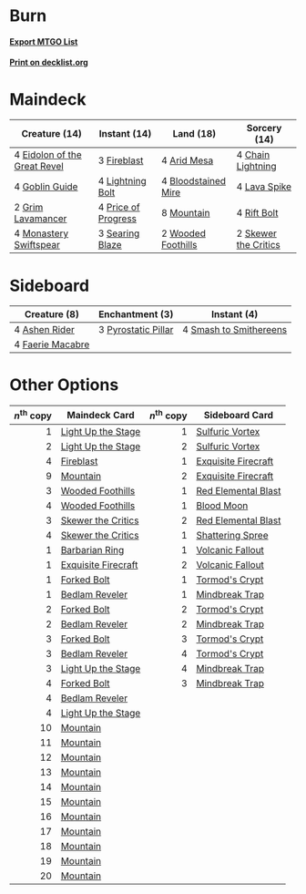 # Burn

#### [Export MTGO List](../collection/Burn/Burn.txt)
#### [Print on decklist.org](http://decklist.org/?deckmain=4%09Arid%20Mesa%0A4%09Bloodstained%20Mire%0A4%09Chain%20Lightning%0A4%09Eidolon%20of%20the%20Great%20Revel%0A3%09Fireblast%0A4%09Goblin%20Guide%0A2%09Grim%20Lavamancer%0A4%09Lava%20Spike%0A4%09Lightning%20Bolt%0A4%09Monastery%20Swiftspear%0A8%09Mountain%0A4%09Price%20of%20Progress%0A4%09Rift%20Bolt%0A3%09Searing%20Blaze%0A2%09Skewer%20the%20Critics%0A2%09Wooded%20Foothills&deckside=4%09Ashen%20Rider%0A4%09Faerie%20Macabre%0A3%09Pyrostatic%20Pillar%0A4%09Smash%20to%20Smithereens)
# Maindeck

|                                             Creature (14)                                             |                                         Instant (14)                                         |                                          Land (18)                                           |                                         Sorcery (14)                                          |
|-------------------------------------------------------------------------------------------------------|----------------------------------------------------------------------------------------------|----------------------------------------------------------------------------------------------|-----------------------------------------------------------------------------------------------|
|4 [Eidolon of the Great Revel](http://gatherer.wizards.com/Pages/Card/Details.aspx?multiverseid=442117)|3 [Fireblast](http://gatherer.wizards.com/Pages/Card/Details.aspx?multiverseid=189239)        |4 [Arid Mesa](http://gatherer.wizards.com/Pages/Card/Details.aspx?multiverseid=405092)        |4 [Chain Lightning](http://gatherer.wizards.com/Pages/Card/Details.aspx?multiverseid=446139)   |
|4 [Goblin Guide](http://gatherer.wizards.com/Pages/Card/Details.aspx?multiverseid=425921)              |4 [Lightning Bolt](http://gatherer.wizards.com/Pages/Card/Details.aspx?multiverseid=806)      |4 [Bloodstained Mire](http://gatherer.wizards.com/Pages/Card/Details.aspx?multiverseid=405094)|4 [Lava Spike](http://gatherer.wizards.com/Pages/Card/Details.aspx?multiverseid=79084)         |
|2 [Grim Lavamancer](http://gatherer.wizards.com/Pages/Card/Details.aspx?multiverseid=430589)           |4 [Price of Progress](http://gatherer.wizards.com/Pages/Card/Details.aspx?multiverseid=413683)|8 [Mountain](http://gatherer.wizards.com/Pages/Card/Details.aspx?multiverseid=439859)         |4 [Rift Bolt](http://gatherer.wizards.com/Pages/Card/Details.aspx?multiverseid=426589)         |
|4 [Monastery Swiftspear](http://gatherer.wizards.com/Pages/Card/Details.aspx?multiverseid=438706)      |3 [Searing Blaze](http://gatherer.wizards.com/Pages/Card/Details.aspx?multiverseid=270873)    |2 [Wooded Foothills](http://gatherer.wizards.com/Pages/Card/Details.aspx?multiverseid=405116) |2 [Skewer the Critics](http://gatherer.wizards.com/Pages/Card/Details.aspx?multiverseid=457259)|


# Sideboard

|                                       Creature (8)                                        |                                       Enchantment (3)                                       |                                           Instant (4)                                           |
|-------------------------------------------------------------------------------------------|---------------------------------------------------------------------------------------------|-------------------------------------------------------------------------------------------------|
|4 [Ashen Rider](http://gatherer.wizards.com/Pages/Card/Details.aspx?multiverseid=373689)   |3 [Pyrostatic Pillar](http://gatherer.wizards.com/Pages/Card/Details.aspx?multiverseid=44290)|4 [Smash to Smithereens](http://gatherer.wizards.com/Pages/Card/Details.aspx?multiverseid=397795)|
|4 [Faerie Macabre](http://gatherer.wizards.com/Pages/Card/Details.aspx?multiverseid=201822)|                                                                                             |                                                                                                 |


# Other Options

|*n*<sup>th</sup> copy|                                        Maindeck Card                                         |*n*<sup>th</sup> copy|                                        Sideboard Card                                        |
|--------------------:|----------------------------------------------------------------------------------------------|--------------------:|----------------------------------------------------------------------------------------------|
|                    1|[Light Up the Stage](http://gatherer.wizards.com/Pages/Card/Details.aspx?multiverseid=457251) |                    1|[Sulfuric Vortex](http://gatherer.wizards.com/Pages/Card/Details.aspx?multiverseid=382379)    |
|                    2|[Light Up the Stage](http://gatherer.wizards.com/Pages/Card/Details.aspx?multiverseid=457251) |                    2|[Sulfuric Vortex](http://gatherer.wizards.com/Pages/Card/Details.aspx?multiverseid=382379)    |
|                    4|[Fireblast](http://gatherer.wizards.com/Pages/Card/Details.aspx?multiverseid=189239)          |                    1|[Exquisite Firecraft](http://gatherer.wizards.com/Pages/Card/Details.aspx?multiverseid=398513)|
|                    9|[Mountain](http://gatherer.wizards.com/Pages/Card/Details.aspx?multiverseid=439859)           |                    2|[Exquisite Firecraft](http://gatherer.wizards.com/Pages/Card/Details.aspx?multiverseid=398513)|
|                    3|[Wooded Foothills](http://gatherer.wizards.com/Pages/Card/Details.aspx?multiverseid=405116)   |                    1|[Red Elemental Blast](http://gatherer.wizards.com/Pages/Card/Details.aspx?multiverseid=814)   |
|                    4|[Wooded Foothills](http://gatherer.wizards.com/Pages/Card/Details.aspx?multiverseid=405116)   |                    1|[Blood Moon](http://gatherer.wizards.com/Pages/Card/Details.aspx?multiverseid=45386)          |
|                    3|[Skewer the Critics](http://gatherer.wizards.com/Pages/Card/Details.aspx?multiverseid=457259) |                    2|[Red Elemental Blast](http://gatherer.wizards.com/Pages/Card/Details.aspx?multiverseid=814)   |
|                    4|[Skewer the Critics](http://gatherer.wizards.com/Pages/Card/Details.aspx?multiverseid=457259) |                    1|[Shattering Spree](http://gatherer.wizards.com/Pages/Card/Details.aspx?multiverseid=456224)   |
|                    1|[Barbarian Ring](http://gatherer.wizards.com/Pages/Card/Details.aspx?multiverseid=29906)      |                    1|[Volcanic Fallout](http://gatherer.wizards.com/Pages/Card/Details.aspx?multiverseid=220512)   |
|                    1|[Exquisite Firecraft](http://gatherer.wizards.com/Pages/Card/Details.aspx?multiverseid=398513)|                    2|[Volcanic Fallout](http://gatherer.wizards.com/Pages/Card/Details.aspx?multiverseid=220512)   |
|                    1|[Forked Bolt](http://gatherer.wizards.com/Pages/Card/Details.aspx?multiverseid=401702)        |                    1|[Tormod's Crypt](http://gatherer.wizards.com/Pages/Card/Details.aspx?multiverseid=389723)     |
|                    1|[Bedlam Reveler](http://gatherer.wizards.com/Pages/Card/Details.aspx?multiverseid=414415)     |                    1|[Mindbreak Trap](http://gatherer.wizards.com/Pages/Card/Details.aspx?multiverseid=197532)     |
|                    2|[Forked Bolt](http://gatherer.wizards.com/Pages/Card/Details.aspx?multiverseid=401702)        |                    2|[Tormod's Crypt](http://gatherer.wizards.com/Pages/Card/Details.aspx?multiverseid=389723)     |
|                    2|[Bedlam Reveler](http://gatherer.wizards.com/Pages/Card/Details.aspx?multiverseid=414415)     |                    2|[Mindbreak Trap](http://gatherer.wizards.com/Pages/Card/Details.aspx?multiverseid=197532)     |
|                    3|[Forked Bolt](http://gatherer.wizards.com/Pages/Card/Details.aspx?multiverseid=401702)        |                    3|[Tormod's Crypt](http://gatherer.wizards.com/Pages/Card/Details.aspx?multiverseid=389723)     |
|                    3|[Bedlam Reveler](http://gatherer.wizards.com/Pages/Card/Details.aspx?multiverseid=414415)     |                    4|[Tormod's Crypt](http://gatherer.wizards.com/Pages/Card/Details.aspx?multiverseid=389723)     |
|                    3|[Light Up the Stage](http://gatherer.wizards.com/Pages/Card/Details.aspx?multiverseid=457251) |                    4|[Mindbreak Trap](http://gatherer.wizards.com/Pages/Card/Details.aspx?multiverseid=197532)     |
|                    4|[Forked Bolt](http://gatherer.wizards.com/Pages/Card/Details.aspx?multiverseid=401702)        |                    3|[Mindbreak Trap](http://gatherer.wizards.com/Pages/Card/Details.aspx?multiverseid=197532)     |
|                    4|[Bedlam Reveler](http://gatherer.wizards.com/Pages/Card/Details.aspx?multiverseid=414415)     |                     |                                                                                              |
|                    4|[Light Up the Stage](http://gatherer.wizards.com/Pages/Card/Details.aspx?multiverseid=457251) |                     |                                                                                              |
|                   10|[Mountain](http://gatherer.wizards.com/Pages/Card/Details.aspx?multiverseid=439859)           |                     |                                                                                              |
|                   11|[Mountain](http://gatherer.wizards.com/Pages/Card/Details.aspx?multiverseid=439859)           |                     |                                                                                              |
|                   12|[Mountain](http://gatherer.wizards.com/Pages/Card/Details.aspx?multiverseid=439859)           |                     |                                                                                              |
|                   13|[Mountain](http://gatherer.wizards.com/Pages/Card/Details.aspx?multiverseid=439859)           |                     |                                                                                              |
|                   14|[Mountain](http://gatherer.wizards.com/Pages/Card/Details.aspx?multiverseid=439859)           |                     |                                                                                              |
|                   15|[Mountain](http://gatherer.wizards.com/Pages/Card/Details.aspx?multiverseid=439859)           |                     |                                                                                              |
|                   16|[Mountain](http://gatherer.wizards.com/Pages/Card/Details.aspx?multiverseid=439859)           |                     |                                                                                              |
|                   17|[Mountain](http://gatherer.wizards.com/Pages/Card/Details.aspx?multiverseid=439859)           |                     |                                                                                              |
|                   18|[Mountain](http://gatherer.wizards.com/Pages/Card/Details.aspx?multiverseid=439859)           |                     |                                                                                              |
|                   19|[Mountain](http://gatherer.wizards.com/Pages/Card/Details.aspx?multiverseid=439859)           |                     |                                                                                              |
|                   20|[Mountain](http://gatherer.wizards.com/Pages/Card/Details.aspx?multiverseid=439859)           |                     |                                                                                              |

